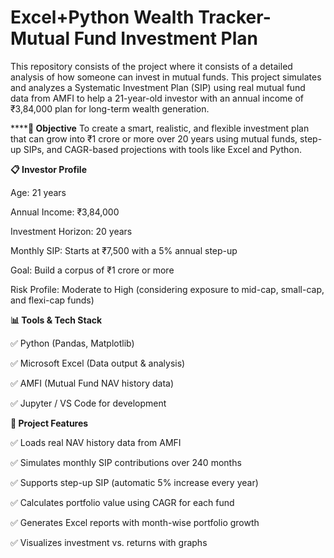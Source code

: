 # Excel+Python Wealth Tracker- Mutual Fund Investment Plan
This repository consists of the project where it consists of a detailed analysis of how someone can invest in mutual funds. 
This project simulates and analyzes a Systematic Investment Plan (SIP) using real mutual fund data from AMFI to help a 21-year-old investor with an annual income of ₹3,84,000 plan for long-term wealth generation.

******🧠 Objective**
To create a smart, realistic, and flexible investment plan that can grow into ₹1 crore or more over 20 years using mutual funds, step-up SIPs, and CAGR-based projections with tools like Excel and Python.

**📋 Investor Profile**

Age: 21 years

Annual Income: ₹3,84,000

Investment Horizon: 20 years

Monthly SIP: Starts at ₹7,500 with a 5% annual step-up

Goal: Build a corpus of ₹1 crore or more

Risk Profile: Moderate to High (considering exposure to mid-cap, small-cap, and flexi-cap funds)

**📊 Tools & Tech Stack**

✅ Python (Pandas, Matplotlib)

✅ Microsoft Excel (Data output & analysis)

✅ AMFI (Mutual Fund NAV history data)

✅ Jupyter / VS Code for development

**🔎 Project Features**

✅ Loads real NAV history data from AMFI

✅ Simulates monthly SIP contributions over 240 months

✅ Supports step-up SIP (automatic 5% increase every year)

✅ Calculates portfolio value using CAGR for each fund

✅ Generates Excel reports with month-wise portfolio growth

✅ Visualizes investment vs. returns with graphs




